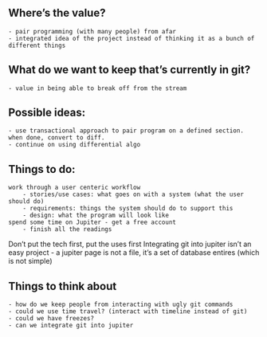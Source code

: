 Where’s the value?
------------------
	- pair programming (with many people) from afar
	- integrated idea of the project instead of thinking it as a bunch of
	different things

What do we want to keep that’s currently in git?
------------------------------------------------
	- value in being able to break off from the stream

Possible ideas:
---------------
	- use transactional approach to pair program on a defined section. 
	when done, convert to diff.
	- continue on using differential algo

Things to do:
-------------
	work through a user centeric workflow 
		- stories/use cases: what goes on with a system (what the user should do)
		- requirements: things the system should do to support this
		- design: what the program will look like
	spend some time on Jupiter - get a free account
		- finish all the readings

Don’t put the tech first, put the uses first
Integrating git into jupiter isn’t an easy project
	- a jupiter page is not a file, it’s a set of database entires 
	(which is not simple)

Things to think about
----------------------
	- how do we keep people from interacting with ugly git commands
	- could we use time travel? (interact with timeline instead of git)
	- could we have freezes?
	- can we integrate git into jupiter
